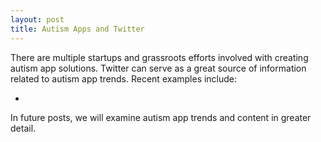 ```yaml
---
layout: post
title: Autism Apps and Twitter      
---
```


There are multiple startups and grassroots efforts involved with creating autism app solutions.  Twitter can serve as a great source of information related to autism app trends.  Recent examples include:

* []()

In future posts, we will examine autism app trends and content in greater detail.
